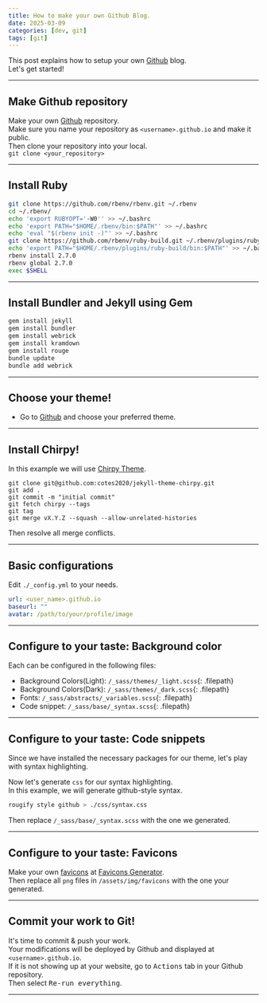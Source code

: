 ```yaml
---
title: How to make your own Github Blog.
date: 2025-03-09
categories: [dev, git]
tags: [git]
---
```


This post explains how to setup your own [Github](https://github.com) blog.  
Let's get started!  

-------------
## Make Github repository
Make your own [Github](https://github.com) repository.  
Make sure you name your repository as `<username>.github.io` and make it public.  
Then clone your repository into your local.  
`git clone <your_repository>`

---------------------
## Install Ruby
```bash
git clone https://github.com/rbenv/rbenv.git ~/.rbenv
cd ~/.rbenv/
echo 'export RUBYOPT='-W0'' >> ~/.bashrc
echo 'export PATH="$HOME/.rbenv/bin:$PATH"' >> ~/.bashrc
echo 'eval "$(rbenv init -)"' >> ~/.bashrc
git clone https://github.com/rbenv/ruby-build.git ~/.rbenv/plugins/ruby-build
echo 'export PATH="$HOME/.rbenv/plugins/ruby-build/bin:$PATH"' >> ~/.bashrc
rbenv install 2.7.0
rbenv global 2.7.0
exec $SHELL
```
---------------------
## Install Bundler and Jekyll using Gem
```bash
gem install jekyll
gem install bundler 
gem install webrick
gem install kramdown
gem install rouge
bundle update
bundle add webrick
```
---------------------

## Choose your theme!
- Go to [Github](https://github.com/topics/jekyll-theme) and choose your preferred theme.

---------------------

## Install Chirpy!
In this example we will use [Chirpy Theme](https://github.com/cotes2020/jekyll-theme-chirp). 

```git
git clone git@github.com:cotes2020/jekyll-theme-chirpy.git
git add .
git commit -m "initial commit"
git fetch chirpy --tags
git tag
git merge vX.Y.Z --squash --allow-unrelated-histories
```
Then resolve all merge conflicts.

---------------------
## Basic configurations
Edit `./_config.yml` to your needs.  
```yml
url: <user_name>.github.io
baseurl: ""
avatar: /path/to/your/profile/image
```
---------------------
## Configure to your taste: Background color
Each can be configured in the following files:
- Background Colors(Light): `/_sass/themes/_light.scss`{: .filepath}
- Background Colors(Dark): `/_sass/themes/_dark.scss`{: .filepath}
- Fonts: `/_sass/abstracts/_variables.scss`{: .filepath}
- Code snippet: `/_sass/base/_syntax.scss`{: .filepath}

---------------------
## Configure to your taste: Code snippets

Since we have installed the necessary packages for our theme, let's play with syntax highlighting.

Now let's generate `css` for our syntax highlighting.  
In this example, we will generate github-style syntax.  
```bash
rougify style github > ./css/syntax.css
```
Then replace `/_sass/base/_syntax.scss` with the one we generated.

---------------------
## Configure to your taste: Favicons
Make your own [favicons](https://www.favicon-generator.org/about/) at [Favicons Generator](https://www.favicon-generator.org/).  
Then replace all `png` files in `/assets/img/favicons` with the one your generated.

---------------------
## Commit your work to Git!
It's time to commit & push your work.  
Your modifications will be deployed by Github and displayed at `<username>.github.io`.  
If it is not showing up at your website, go to <kbd>Actions</kbd> tab in your Github repository.  
Then select <kbd>Re-run everything</kbd>.

---------------------
